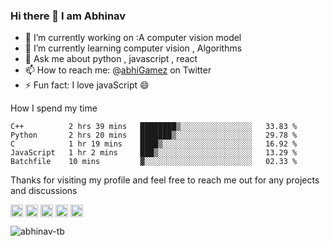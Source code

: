 ### Hi there 👋 I am Abhinav


 - 🔭 I’m currently working on :A computer vision model
 - 🌱 I’m currently learning computer vision , Algorithms
 - 💬 Ask me about python , javascript , react 
 - 📫 How to reach me: @[abhiGamez](https://twitter.com/abhiGamez) on Twitter
 - ⚡ Fun fact: I love javaScript 😄
 
 How I spend my time

<!--START_SECTION:waka-->
```text
C++          2 hrs 39 mins   ████████▒░░░░░░░░░░░░░░░░   33.83 % 
Python       2 hrs 20 mins   ███████▒░░░░░░░░░░░░░░░░░   29.78 % 
C            1 hr 19 mins    ████▒░░░░░░░░░░░░░░░░░░░░   16.92 % 
JavaScript   1 hr 2 mins     ███▒░░░░░░░░░░░░░░░░░░░░░   13.29 % 
Batchfile    10 mins         ▓░░░░░░░░░░░░░░░░░░░░░░░░   02.33 % 
```
<!--END_SECTION:waka-->


Thanks for visiting my profile and feel free to reach me out for any projects and discussions

<p style="margin-right:100px">
<a href="https://twitter.com/abhigamez" target="blank"><img align="center" src="https://cdn.jsdelivr.net/npm/simple-icons@3.0.1/icons/twitter.svg" alt="abhigamez" height="20" width="20" /></a>
<a href="https://linkedin.com/in/abhinav-t-b-226172190" target="blank"><img align="center" src="https://cdn.jsdelivr.net/npm/simple-icons@3.0.1/icons/linkedin.svg" alt="abhinav-t-b-226172190" height="20" width="20" /></a>
<a href="https://fb.com/abhinav.baiju.5" target="blank"><img align="center" src="https://cdn.jsdelivr.net/npm/simple-icons@3.0.1/icons/facebook.svg" alt="abhinav.baiju.5" height="20" width="20" /></a>
<a href="https://instagram.com/abhigamez" target="blank"><img align="center" src="https://cdn.jsdelivr.net/npm/simple-icons@3.0.1/icons/instagram.svg" alt="abhigamez" height="20" width="20" /></a>
<a href="https://medium.com/@abhi_tech" target="blank"><img align="center" src="https://cdn.jsdelivr.net/npm/simple-icons@3.0.1/icons/medium.svg" alt="@abhi_tech" height="20" width="20" /></a>
</p>

<p align="left"> <img src="https://komarev.com/ghpvc/?username=abhinav-tb" alt="abhinav-tb" /> </p>
